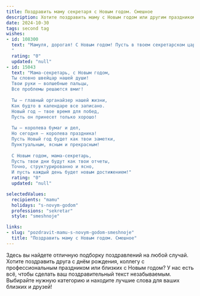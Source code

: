 ```yaml
---
title: Поздравить маму секретаря с Новым годом. Смешное
description: Хотите поздравить маму с Новым годом или другим праздником? Наш ИИ создаст незабываемое поздравление, а вы обязательно выделитесь среди других.  
date: 2024-10-30
tags: second tag
wishes:
- id: 108300
  text: "Мамуля, дорогая! С Новым годом! Пусть в твоем секретарском царстве царит порядок (хотя бы до обеда!), а в личной жизни – только позитив и море шампанского!  Желаю тебе в новом году не только грамотно составлять отчеты, но и с легкостью организовывать семейные праздники,  и чтобы все твои планы сбывались, как по волшебству!  Пусть Дед Мороз принесет тебе не только подарки, но и годовой запас отличного настроения!
  "
  rating: "0"
  updated: "null"
- id: 15043
  text: "Мама-секретарь, с Новым годом,
  Ты словно швейцар нашей души!
  Твои руки – волшебные пальцы,
  Все проблемы решаются вмиг!
  
  Ты – главный органайзер нашей жизни,
  Как будто в календаре все записано.
  Новый год – твое время для побед,
  Пусть он принесет только хорошо!
  
  Ты – королева бумаг и дел,
  Но сегодня – королева праздника!
  Пусть Новый год будет как твои заметки,
  Пунктуальным, ясным и прекрасным!
  
  С Новым годом, мама-секретарь,
  Пусть твои дни будут как твои отчеты,
  Точно, структурированно и ясно,
  И пусть каждый день будет новым достижением!"
  rating: "0"
  updated: "null"

selectedValues:
  recipients: "mamu"
  holidays: "s-novym-godom"
  professions: "sekretar"
  style: "smeshnoje"

links:
- slug: "pozdravit-mamu-s-novym-godom-smeshnoje"
  title: "Поздравить маму с Новым годом. Смешное"
---
```


Здесь вы найдете отличную подборку поздравлений на любой случай.
Хотите поздравить друга с днём рождения, коллегу с профессиональным праздником или близких с Новым годом? У нас есть всё, чтобы сделать ваш поздравительный текст незабываемым. Выбирайте нужную категорию и находите лучшие слова для ваших близких и друзей!
